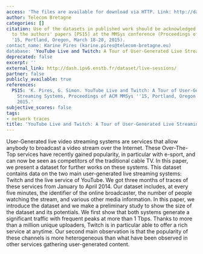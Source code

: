 ```yaml
---
access: 'The files are available for download via HTTP. Link: http://dash.ipv6.enstb.fr/dataset/live-sessions/'
author: Telecom Bretagne
categories: []
citation: Use of the datasets in published work should be acknowledged by a full citation
  to the authors' papers [PS15] at the MMSys conference (Proceedings of ACM MMSys
  '15, Portland, Oregon, March 18-20, 2015).
contact_name: Karine Pires (karine.pires@telecom-bretagne.eu)
database: 'YouTube Live and Twitch: A Tour of User-Generated Live Streaming Systems'
deprecated: false
excerpt: ''
external_link: http://dash.ipv6.enstb.fr/dataset/live-sessions/
partner: false
publicly_available: true
references:
  PS15: 'K. Pires, G. Simon. YouTube Live and Twitch: A Tour of User-Generated Live
    Streaming Systems, Proceedings of ACM MMSys ''15, Portland, Oregon, March 18-20,
    2015.'
subjective_scores: false
tags:
- network traces
title: 'YouTube Live and Twitch: A Tour of User-Generated Live Streaming Systems'
---
```


User-Generated live video streaming systems are services that allow anybody to broadcast a video stream over the Internet. These Over-The-Top services have recently gained popularity, in particular with e-sport, and can now be seen as competitors of the traditional cable TV. In this paper, we present a dataset for further works on these systems. This dataset contains data on the two main user-generated live streaming systems: Twitch and the live service of YouTube. We got three months of traces of these services from January to April 2014. Our dataset includes, at every five minutes, the identifier of the online broadcaster, the number of people watching the stream, and various other media information. In this paper, we introduce the dataset and we make a preliminary study to show the size of the dataset and its potentials. We first show that both systems generate a significant traffic with frequent peaks at more than 1 Tbps. Thanks to more than a million unique uploaders, Twitch is in particular able to offer a rich service at anytime. Our second main observation is that the popularity of these channels is more heterogeneous than what have been observed in other services gathering user-generated content.